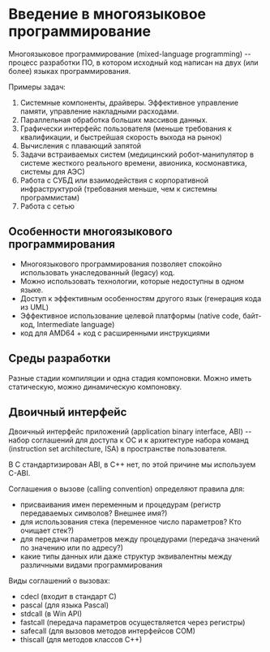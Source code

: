 # Введение в многоязыковое программирование

Многоязыковое программирование (mixed-language programming) -- процесс разработки ПО, в котором исходный код написан на двух (или более) языках программирования.

Примеры задач:
1. Системные компоненты, драйверы. Эффективное управление памяти, управление накладными расходами.
2. Параллельная обработка больших массивов данных.
3. Графически интерфейс пользователя (меньше требования к квалификации, и быстрейшая скорость выхода на рынок)
4. Вычисления с плавающий запятой
5. Задачи встраиваемых систем (медицинский робот-манипулятор в системе жесткого реального времени, авионика, космонавтика, системы для АЭС)
6. Работа с СУБД или взаимодействия с корпоративной инфраструктурой (требования меньше, чем к системны программистам)
7. Работа с сетью

## Особенности многоязыкового программирования

- Многоязыкового программирования позволяет спокойно использовать унаследованный (legacy) код.
- Можно использовать технологии, которые недоступны в одном языке.
- Доступ к эффективным особенностям другого язык (генерация кода из UML)
- Эффективное использование целевой платформы (native code, байт-код, Intermediate language)
- код для AMD64 + код с расширенными инструкциями

## Среды разработки

Разные стадии компиляции и одна стадия компоновки. Можно иметь статическую, можно динамическую компоновку.

## Двоичный интерфейс

Двоичный интерфейс приложений (application binary interface, ABI) -- набор соглашений для доступа к ОС и к архитектуре набора команд (instruction set architecture, ISA) в пространстве пользователя.

В C стандартизирован ABI, в C++ нет, по этой причине мы используем C-ABI.

Соглашения о вызове (calling convention) определяют правила для:
- присваивания имен переменным и процедурам (регистр передаваемых символов? Внешнее имя?)
- для использования стека (переменное число параметров? Кто очищает стек?)
- для передачи параметров между процедурами (передача значений по значению или по адресу?)
- какие типы данных или даже структур эквивалентны между различными видами программирования

Виды соглашений о вызовах:
- cdecl (входит в стандарт C)
- pascal (для языка Pascal)
- stdcall (в Win API)
- fastcall (передача параметров осуществляется через регистры)
- safecall (для вызовов методов интерфейсов COM)
- thiscall (для методов классов C++)

